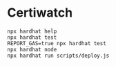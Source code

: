 # Certiwatch

```shell
npx hardhat help
npx hardhat test
REPORT_GAS=true npx hardhat test
npx hardhat node
npx hardhat run scripts/deploy.js
```
